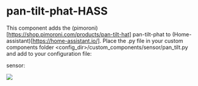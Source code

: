 # pan-tilt-phat-HASS

This component adds the (pimoroni)[https://shop.pimoroni.com/products/pan-tilt-hat] pan-tilt-phat to (Home-assistant)[https://home-assistant.io/]. Place the .py file in your custom components folder <config_dir>/custom_components/sensor/pan_tilt.py
and add to your configuration file:

sensor:

<img src="https://github.com/robmarkcole/pan-tilt-phat-HASS/blob/master/my_pan_tilt.png">

